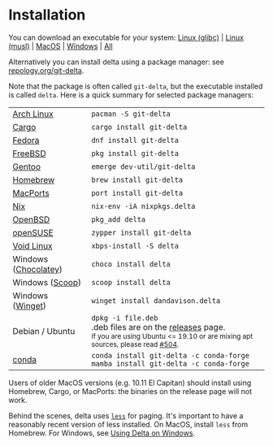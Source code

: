 # Installation

You can download an executable for your system:
[Linux (glibc)](https://github.com/dandavison/delta/releases/download/0.18.2/delta-0.18.2-x86_64-unknown-linux-gnu.tar.gz)
|
[Linux (musl)](https://github.com/dandavison/delta/releases/download/0.18.2/delta-0.18.2-x86_64-unknown-linux-musl.tar.gz)
|
[MacOS](https://github.com/dandavison/delta/releases/download/0.18.2/delta-0.18.2-x86_64-apple-darwin.tar.gz)
|
[Windows](https://github.com/dandavison/delta/releases/download/0.18.2/delta-0.18.2-x86_64-pc-windows-msvc.zip)
|
[All](https://github.com/dandavison/delta/releases)

Alternatively you can install delta using a package manager: see [repology.org/git-delta](https://repology.org/project/git-delta/versions).

Note that the package is often called `git-delta`, but the executable installed is called `delta`. Here is a quick summary for selected package managers:

<table>
  <tr>
    <td><a href="https://archlinux.org/packages/extra/x86_64/git-delta/">Arch Linux</a></td>
    <td><code>pacman -S git-delta</code></td>
  </tr>
  <tr>
    <td><a href="https://crates.io/crates/git-delta">Cargo</a></td>
    <td><code>cargo install git-delta</code></td>
  </tr>
  <tr>
    <td><a href="https://src.fedoraproject.org/rpms/rust-git-delta">Fedora</a></td>
    <td><code>dnf install git-delta</code></td>
  </tr>
  <tr>
    <td><a href="https://pkgs.org/download/git-delta">FreeBSD</a></td>
    <td><code>pkg install git-delta</code></td>
  </tr>
  <tr>
    <td><a href="https://packages.gentoo.org/packages/dev-util/git-delta">Gentoo</a></td>
    <td><code>emerge dev-util/git-delta</code></td>
  </tr>
  <tr>
    <td><a href="https://formulae.brew.sh/formula/git-delta">Homebrew</a></td>
    <td><code>brew install git-delta</code></td>
  </tr>
  <tr>
    <td><a href="https://ports.macports.org/port/git-delta/summary">MacPorts</a></td>
    <td><code>port install git-delta</code></td>
  </tr>
  <tr>
    <td><a href="https://search.nixos.org/packages?show=delta&query=delta">Nix</a></td>
    <td><code>nix-env -iA nixpkgs.delta</code>
  </tr>
  <tr>
    <td><a href="https://cvsweb.openbsd.org/ports/textproc/delta/">OpenBSD</a></td>
    <td><code>pkg_add delta</code></td>
  </tr>
  <tr>
    <td><a href="https://software.opensuse.org/package/git-delta">openSUSE</a></td>
    <td><code>zypper install git-delta</code>
  </tr>
  <tr>
    <td><a href="https://github.com/void-linux/void-packages/tree/master/srcpkgs/delta">Void Linux</a></td>
    <td><code>xbps-install -S delta</code>
  </tr>
  <tr>
    <td>Windows (<a href="https://chocolatey.org/packages/delta">Chocolatey</a>)</td>
    <td><code>choco install delta</code></td>
  </tr>
  <tr>
    <td>Windows (<a href="https://scoop.sh/">Scoop</a>)</td>
    <td><code>scoop install delta</code></td>
  </tr>
  <tr>
    <td>Windows (<a href="https://learn.microsoft.com/en-us/windows/package-manager/">Winget</a>)</td>
    <td><code>winget install dandavison.delta</code></td>
  </tr>
  <tr>
    <td>Debian / Ubuntu</td>
    <td>
      <code>dpkg -i file.deb</code>
      <br>
      .deb files are on the <a href="https://github.com/dandavison/delta/releases">releases</a> page.
      <br>
      <sup>If you are using Ubuntu <= 19.10 or are mixing apt sources, please read <a href="https://github.com/dandavison/delta/issues/504">#504</a>.</sup>
    </td>
  </tr>
  <tr>
    <td><a href="https://anaconda.org/conda-forge/git-delta">conda</a></td>
    <td>
      <code>conda install git-delta -c conda-forge</code>
      <br>
      <code>mamba install git-delta -c conda-forge</code>
    </td>
  </tr>
</table>

Users of older MacOS versions (e.g. 10.11 El Capitan) should install using Homebrew, Cargo, or MacPorts: the binaries on the release page will not work.

Behind the scenes, delta uses [`less`](https://www.greenwoodsoftware.com/less/) for paging.
It's important to have a reasonably recent version of less installed.
On MacOS, install `less` from Homebrew. For Windows, see [Using Delta on Windows](./tips-and-tricks/using-delta-on-windows.md).

